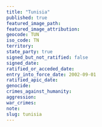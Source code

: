 ```yaml
---
title: "Tunisia"
published: true
featured_image_path:
featured_image_attribution:
geocode: TUN
iso_code: TN
territory:
state_party: true
signed_but_not_ratified: false
signed_date:
ratified_or_acceded_date:
entry_into_force_date: 2002-09-01
ratified_apic_date:
genocide:
crimes_against_humanity:
aggression:
war_crimes:
note:
slug: tunisia
---
```

